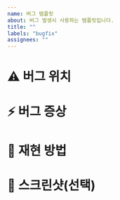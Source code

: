 ```yaml
---
name: 버그 템플릿
about: 버그 발생시 사용하는 템플릿입니다.
title: ""
labels: "bugfix"
assignees: ""
---
```


# ⚠️ 버그 위치

# ⚡️ 버그 증상

# 🧐 재현 방법

# 📸 스크린샷(선택)
